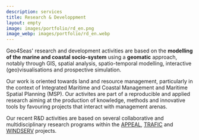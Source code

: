 ```yaml
---
description: services
title: Research & Developpment
layout: empty
image: images/portfolio/rd_en.png
image_webp: images/portfolio/rd_en.webp
---
```


Geo4Seas' research and development activities are based on the **modelling of the marine and coastal socio-system** using a **geomatic** approach, notably through GIS, spatial analysis, spatio-temporal modelling, interactive (geo)visualisations and prospective simulation.

Our work is oriented towards land and resource management, particularly in the context of Integrated Maritime and Coastal Management and Maritime Spatial Planning (MSP). Our activites are part of a reproducible and applied research aiming at the production of knowledge, methods and innovative tools by favouring projects that interact with management arenas.

Our recent R&D activities are based on several collaborative and multidisciplinary research programs within the [APPEAL](../../projets/appeal/), [TRAFIC](../../projets/trafic/) and [WINDSERV](../../projets/traffic/) projects.





